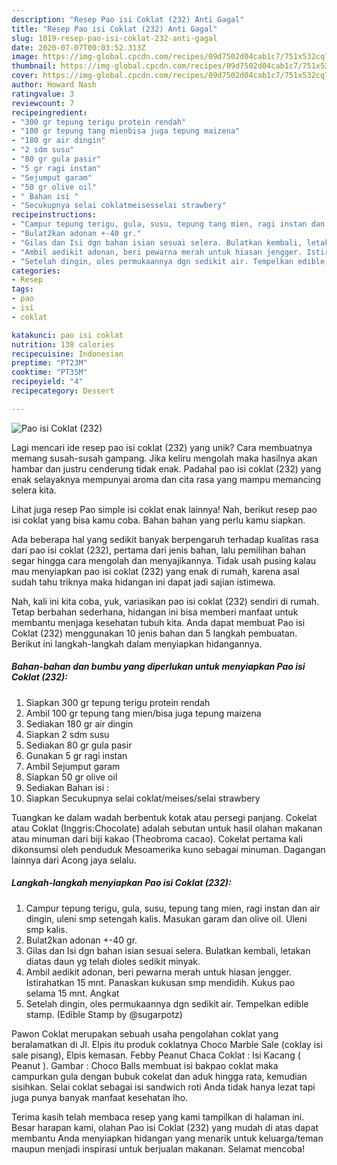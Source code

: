 ```yaml
---
description: "Resep Pao isi Coklat (232) Anti Gagal"
title: "Resep Pao isi Coklat (232) Anti Gagal"
slug: 1019-resep-pao-isi-coklat-232-anti-gagal
date: 2020-07-07T00:03:52.313Z
image: https://img-global.cpcdn.com/recipes/09d7502d04cab1c7/751x532cq70/pao-isi-coklat-232-foto-resep-utama.jpg
thumbnail: https://img-global.cpcdn.com/recipes/09d7502d04cab1c7/751x532cq70/pao-isi-coklat-232-foto-resep-utama.jpg
cover: https://img-global.cpcdn.com/recipes/09d7502d04cab1c7/751x532cq70/pao-isi-coklat-232-foto-resep-utama.jpg
author: Howard Nash
ratingvalue: 3
reviewcount: 7
recipeingredient:
- "300 gr tepung terigu protein rendah"
- "100 gr tepung tang mienbisa juga tepung maizena"
- "180 gr air dingin"
- "2 sdm susu"
- "80 gr gula pasir"
- "5 gr ragi instan"
- "Sejumput garam"
- "50 gr olive oil"
- " Bahan isi "
- "Secukupnya selai coklatmeisesselai strawbery"
recipeinstructions:
- "Campur tepung terigu, gula, susu, tepung tang mien, ragi instan dan air dingin, uleni smp setengah kalis. Masukan garam dan olive oil. Uleni smp kalis."
- "Bulat2kan adonan +-40 gr."
- "Gilas dan Isi dgn bahan isian sesuai selera. Bulatkan kembali, letakan diatas daun yg telah dioles sedikit minyak."
- "Ambil aedikit adonan, beri pewarna merah untuk hiasan jengger. Istirahatkan 15 mnt. Panaskan kukusan smp mendidih. Kukus pao selama 15 mnt. Angkat"
- "Setelah dingin, oles permukaannya dgn sedikit air. Tempelkan edible stamp. (Edible Stamp by @sugarpotz)"
categories:
- Resep
tags:
- pao
- isi
- coklat

katakunci: pao isi coklat 
nutrition: 138 calories
recipecuisine: Indonesian
preptime: "PT23M"
cooktime: "PT35M"
recipeyield: "4"
recipecategory: Dessert

---
```



![Pao isi Coklat (232)](https://img-global.cpcdn.com/recipes/09d7502d04cab1c7/751x532cq70/pao-isi-coklat-232-foto-resep-utama.jpg)

Lagi mencari ide resep pao isi coklat (232) yang unik? Cara membuatnya memang susah-susah gampang. Jika keliru mengolah maka hasilnya akan hambar dan justru cenderung tidak enak. Padahal pao isi coklat (232) yang enak selayaknya mempunyai aroma dan cita rasa yang mampu memancing selera kita.

Lihat juga resep Pao simple isi coklat enak lainnya! Nah, berikut resep pao isi coklat yang bisa kamu coba. Bahan bahan yang perlu kamu siapkan.

Ada beberapa hal yang sedikit banyak berpengaruh terhadap kualitas rasa dari pao isi coklat (232), pertama dari jenis bahan, lalu pemilihan bahan segar hingga cara mengolah dan menyajikannya. Tidak usah pusing kalau mau menyiapkan pao isi coklat (232) yang enak di rumah, karena asal sudah tahu triknya maka hidangan ini dapat jadi sajian istimewa.


Nah, kali ini kita coba, yuk, variasikan pao isi coklat (232) sendiri di rumah. Tetap berbahan sederhana, hidangan ini bisa memberi manfaat untuk membantu menjaga kesehatan tubuh kita. Anda dapat membuat Pao isi Coklat (232) menggunakan 10 jenis bahan dan 5 langkah pembuatan. Berikut ini langkah-langkah dalam menyiapkan hidangannya.

<!--inarticleads1-->

##### Bahan-bahan dan bumbu yang diperlukan untuk menyiapkan Pao isi Coklat (232):

1. Siapkan 300 gr tepung terigu protein rendah
1. Ambil 100 gr tepung tang mien/bisa juga tepung maizena
1. Sediakan 180 gr air dingin
1. Siapkan 2 sdm susu
1. Sediakan 80 gr gula pasir
1. Gunakan 5 gr ragi instan
1. Ambil Sejumput garam
1. Siapkan 50 gr olive oil
1. Sediakan  Bahan isi :
1. Siapkan Secukupnya selai coklat/meises/selai strawbery


Tuangkan ke dalam wadah berbentuk kotak atau persegi panjang. Cokelat atau Coklat (Inggris:Chocolate) adalah sebutan untuk hasil olahan makanan atau minuman dari biji kakao (Theobroma cacao). Cokelat pertama kali dikonsumsi oleh penduduk Mesoamerika kuno sebagai minuman. Dagangan lainnya dari Acong jaya selalu. 

<!--inarticleads2-->

##### Langkah-langkah menyiapkan Pao isi Coklat (232):

1. Campur tepung terigu, gula, susu, tepung tang mien, ragi instan dan air dingin, uleni smp setengah kalis. Masukan garam dan olive oil. Uleni smp kalis.
1. Bulat2kan adonan +-40 gr.
1. Gilas dan Isi dgn bahan isian sesuai selera. Bulatkan kembali, letakan diatas daun yg telah dioles sedikit minyak.
1. Ambil aedikit adonan, beri pewarna merah untuk hiasan jengger. Istirahatkan 15 mnt. Panaskan kukusan smp mendidih. Kukus pao selama 15 mnt. Angkat
1. Setelah dingin, oles permukaannya dgn sedikit air. Tempelkan edible stamp. (Edible Stamp by @sugarpotz)


Pawon Coklat merupakan sebuah usaha pengolahan coklat yang beralamatkan di Jl. Elpis itu produk coklatnya Choco Marble Sale (coklay isi sale pisang), Elpis kemasan. Febby Peanut Chaca Coklat : Isi Kacang ( Peanut ). Gambar : Choco Balls  membuat isi bakpao coklat maka campurkan gula dengan bubuk cokelat dan aduk hingga rata, kemudian sisihkan. Selai coklat sebagai isi sandwich roti Anda tidak hanya lezat tapi juga punya banyak manfaat kesehatan lho. 

Terima kasih telah membaca resep yang kami tampilkan di halaman ini. Besar harapan kami, olahan Pao isi Coklat (232) yang mudah di atas dapat membantu Anda menyiapkan hidangan yang menarik untuk keluarga/teman maupun menjadi inspirasi untuk berjualan makanan. Selamat mencoba!
